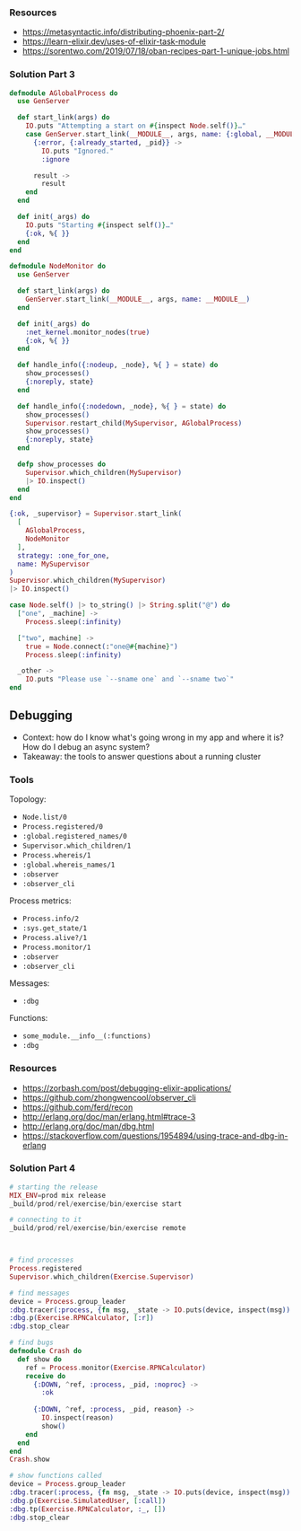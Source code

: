 ### Resources

* https://metasyntactic.info/distributing-phoenix-part-2/
* https://learn-elixir.dev/uses-of-elixir-task-module
* https://sorentwo.com/2019/07/18/oban-recipes-part-1-unique-jobs.html

### Solution Part 3

```Elixir
defmodule AGlobalProcess do
  use GenServer

  def start_link(args) do
    IO.puts "Attempting a start on #{inspect Node.self()}…"
    case GenServer.start_link(__MODULE__, args, name: {:global, __MODULE__}) do
      {:error, {:already_started, _pid}} ->
        IO.puts "Ignored."
        :ignore

      result ->
        result
    end
  end

  def init(_args) do
    IO.puts "Starting #{inspect self()}…"
    {:ok, %{ }}
  end
end

defmodule NodeMonitor do
  use GenServer

  def start_link(args) do
    GenServer.start_link(__MODULE__, args, name: __MODULE__)
  end

  def init(_args) do
    :net_kernel.monitor_nodes(true)
    {:ok, %{ }}
  end

  def handle_info({:nodeup, _node}, %{ } = state) do
    show_processes()
    {:noreply, state}
  end

  def handle_info({:nodedown, _node}, %{ } = state) do
    show_processes()
    Supervisor.restart_child(MySupervisor, AGlobalProcess)
    show_processes()
    {:noreply, state}
  end

  defp show_processes do
    Supervisor.which_children(MySupervisor)
    |> IO.inspect()
  end
end

{:ok, _supervisor} = Supervisor.start_link(
  [
    AGlobalProcess,
    NodeMonitor
  ],
  strategy: :one_for_one,
  name: MySupervisor
)
Supervisor.which_children(MySupervisor)
|> IO.inspect()

case Node.self() |> to_string() |> String.split("@") do
  ["one", _machine] ->
    Process.sleep(:infinity)

  ["two", machine] ->
    true = Node.connect(:"one@#{machine}")
    Process.sleep(:infinity)

  _other ->
    IO.puts "Please use `--sname one` and `--sname two`"
end
```

## Debugging

* Context:  how do I know what's going wrong in my app and where it is?  How do I debug an async system?
* Takeaway:  the tools to answer questions about a running cluster

### Tools

Topology:

* `Node.list/0`
* `Process.registered/0`
* `:global.registered_names/0`
* `Supervisor.which_children/1`
* `Process.whereis/1`
* `:global.whereis_names/1`
* `:observer`
* `:observer_cli`

Process metrics:

* `Process.info/2`
* `:sys.get_state/1`
* `Process.alive?/1`
* `Process.monitor/1`
* `:observer`
* `:observer_cli`

Messages:

* `:dbg`

Functions:

* `some_module.__info__(:functions)`
* `:dbg`

### Resources

* https://zorbash.com/post/debugging-elixir-applications/
* https://github.com/zhongwencool/observer_cli
* https://github.com/ferd/recon
* http://erlang.org/doc/man/erlang.html#trace-3
* http://erlang.org/doc/man/dbg.html
* https://stackoverflow.com/questions/1954894/using-trace-and-dbg-in-erlang

### Solution Part 4

```Elixir
# starting the release
MIX_ENV=prod mix release
_build/prod/rel/exercise/bin/exercise start

# connecting to it
_build/prod/rel/exercise/bin/exercise remote



# find processes
Process.registered
Supervisor.which_children(Exercise.Supervisor)

# find messages
device = Process.group_leader
:dbg.tracer(:process, {fn msg, _state -> IO.puts(device, inspect(msg)) end, :initial_state})
:dbg.p(Exercise.RPNCalculator, [:r])
:dbg.stop_clear

# find bugs
defmodule Crash do
  def show do
    ref = Process.monitor(Exercise.RPNCalculator)
    receive do
      {:DOWN, ^ref, :process, _pid, :noproc} -> 
        :ok
        
      {:DOWN, ^ref, :process, _pid, reason} -> 
        IO.inspect(reason) 
        show()
    end
  end
end
Crash.show

# show functions called
device = Process.group_leader
:dbg.tracer(:process, {fn msg, _state -> IO.puts(device, inspect(msg)) end, :initial_state})
:dbg.p(Exercise.SimulatedUser, [:call])
:dbg.tp(Exercise.RPNCalculator, :_, [])
:dbg.stop_clear
```
